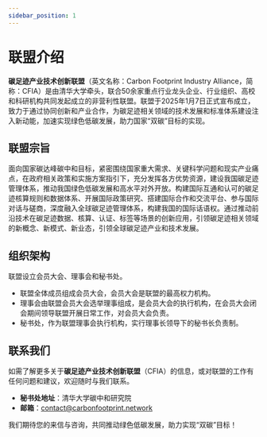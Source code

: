 ```yaml
---
sidebar_position: 1
---
```


# 联盟介绍

**碳足迹产业技术创新联盟**（英文名称：Carbon Footprint Industry Alliance，简称：CFIA）是由清华大学牵头，联合50余家重点行业龙头企业、行业组织、高校和科研机构共同发起成立的非营利性联盟。联盟于2025年1月7日正式宣布成立，致力于通过协同创新和产业合作，为碳足迹相关领域的技术发展和标准体系建设注入新动能，加速实现绿色低碳发展，助力国家“双碳”目标的实现。

## 联盟宗旨

面向国家碳达峰碳中和目标，紧密围绕国家重大需求、关键科学问题和现实产业痛点，在政府相关政策和实施方案指引下，充分发挥各方优势资源，建设我国碳足迹管理体系，推动我国绿色低碳发展和高水平对外开放。构建国际互通和认可的碳足迹核算规则和数据体系、开展国际政策研究、搭建国际合作和交流平台、参与国际对话与磋商，深度融入全球碳足迹管理体系，构建我国的国际话语权。通过推动前沿技术在碳足迹数据、核算、认证、标签等场景的创新应用，引领碳足迹相关领域的新概念、新模式、新业态，引领全球碳足迹产业和技术发展。

## 组织架构

联盟设立会员大会、理事会和秘书处。

- 联盟全体成员组成会员大会，会员大会是联盟的最高权力机构。
- 理事会由联盟会员大会选举理事组成，是会员大会的执行机构，在会员大会闭会期间领导联盟开展日常工作，对会员大会负责。
- 秘书处，作为联盟理事会执行机构，实行理事长领导下的秘书长负责制。

## 联系我们

如需了解更多关于**碳足迹产业技术创新联盟**（CFIA）的信息，或对联盟的工作有任何问题和建议，欢迎随时与我们联系。

- **秘书处地址**：清华大学碳中和研究院  
- **邮箱**：[contact@carbonfootprint.network](mailto:contact@carbonfootprint.network)

我们期待您的来信与咨询，共同推动绿色低碳发展，助力实现“双碳”目标！
